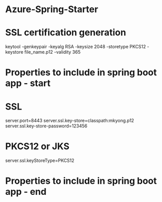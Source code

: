 # Azure-Spring-Starter

# SSL certification generation 
keytool -genkeypair -keyalg RSA -keysize 2048 -storetype PKCS12 -keystore file_name.p12 -validity 365

# Properties to include in spring boot app - start

# SSL
server.port=8443
server.ssl.key-store=classpath:mkyong.p12
server.ssl.key-store-password=123456

# PKCS12 or JKS
server.ssl.keyStoreType=PKCS12

# Properties to include in spring boot app - end
